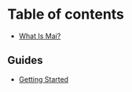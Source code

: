 # Table of contents

* [What Is Mai?](README.md)

## Guides

* [Getting Started](guides/getting-started.md)
